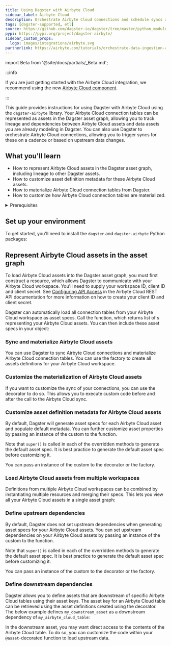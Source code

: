```yaml
---
title: Using Dagster with Airbyte Cloud
sidebar_label: Airbyte Cloud
description: Orchestrate Airbyte Cloud connections and schedule syncs alongside upstream or downstream dependencies.
tags: [dagster-supported, etl]
source: https://github.com/dagster-io/dagster/tree/master/python_modules/libraries/dagster-airbyte
pypi: https://pypi.org/project/dagster-airbyte/
sidebar_custom_props:
  logo: images/integrations/airbyte.svg
partnerlink: https://airbyte.com/tutorials/orchestrate-data-ingestion-and-transformation-pipelines
---
```


import Beta from '@site/docs/partials/\_Beta.md';

<Beta />

:::info

If you are just getting started with the Airbyte Cloud integration, we recommend using the new [Airbyte Cloud component](/guides/build/components/integrations/airbyte-cloud-component-tutorial).

:::


This guide provides instructions for using Dagster with Airbyte Cloud using the `dagster-airbyte` library. Your Airbyte Cloud connection tables can be represented as assets in the Dagster asset graph, allowing you to track lineage and dependencies between Airbyte Cloud assets and data assets you are already modeling in Dagster. You can also use Dagster to orchestrate Airbyte Cloud connections, allowing you to trigger syncs for these on a cadence or based on upstream data changes.

## What you'll learn

- How to represent Airbyte Cloud assets in the Dagster asset graph, including lineage to other Dagster assets.
- How to customize asset definition metadata for these Airbyte Cloud assets.
- How to materialize Airbyte Cloud connection tables from Dagster.
- How to customize how Airbyte Cloud connection tables are materialized.

<details>
  <summary>Prerequisites</summary>

- The `dagster` and `dagster-airbyte` libraries installed in your environment
- Familiarity with asset definitions and the Dagster asset graph
- Familiarity with Dagster resources
- Familiarity with Airbyte Cloud concepts, like connections and connection tables
- An Airbyte Cloud workspace
- An Airbyte Cloud client ID and client secret. For more information, see [Configuring API Access](https://docs.airbyte.com/using-airbyte/configuring-api-access) in the Airbyte Cloud REST API documentation.

</details>

## Set up your environment

To get started, you'll need to install the `dagster` and `dagster-airbyte` Python packages:

<PackageInstallInstructions packageName="dagster-airbyte" />

## Represent Airbyte Cloud assets in the asset graph

To load Airbyte Cloud assets into the Dagster asset graph, you must first construct a <PyObject section="libraries" module="dagster_airbyte" object="AirbyteCloudWorkspace" /> resource, which allows Dagster to communicate with your Airbyte Cloud workspace. You'll need to supply your workspace ID, client ID and client secret. See [Configuring API Access](https://docs.airbyte.com/using-airbyte/configuring-api-access) in the Airbyte Cloud REST API documentation for more information on how to create your client ID and client secret.

Dagster can automatically load all connection tables from your Airbyte Cloud workspace as asset specs. Call the <PyObject section="libraries" module="dagster_airbyte" object="load_airbyte_cloud_asset_specs" /> function, which returns list of <PyObject section="assets" object="AssetSpec" />s representing your Airbyte Cloud assets. You can then include these asset specs in your <PyObject section="definitions" module="dagster" object="Definitions" /> object:

<CodeExample
  path="docs_snippets/docs_snippets/integrations/airbyte_cloud/representing_airbyte_cloud_assets.py"
  language="python"
/>

### Sync and materialize Airbyte Cloud assets

You can use Dagster to sync Airbyte Cloud connections and materialize Airbyte Cloud connection tables. You can use the <PyObject section="libraries" module="dagster_airbyte" object="build_airbyte_assets_definitions" /> factory to create all assets definitions for your Airbyte Cloud workspace.

<CodeExample
  path="docs_snippets/docs_snippets/integrations/airbyte_cloud/sync_and_materialize_airbyte_cloud_assets.py"
  language="python"
/>

### Customize the materialization of Airbyte Cloud assets

If you want to customize the sync of your connections, you can use the <PyObject section="libraries" module="dagster_airbyte" object="airbyte_assets" /> decorator to do so. This allows you to execute custom code before and after the call to the Airbyte Cloud sync.

<CodeExample
  path="docs_snippets/docs_snippets/integrations/airbyte_cloud/customize_airbyte_cloud_asset_defs.py"
  language="python"
/>

### Customize asset definition metadata for Airbyte Cloud assets

By default, Dagster will generate asset specs for each Airbyte Cloud asset and populate default metadata. You can further customize asset properties by passing an instance of the custom <PyObject section="libraries" module="dagster_airbyte" object="DagsterAirbyteTranslator" /> to the <PyObject section="libraries" module="dagster_airbyte" object="load_airbyte_cloud_asset_specs" /> function.

<CodeExample
  path="docs_snippets/docs_snippets/integrations/airbyte_cloud/customize_airbyte_cloud_translator_asset_spec.py"
  language="python"
/>

Note that `super()` is called in each of the overridden methods to generate the default asset spec. It is best practice to generate the default asset spec before customizing it.

You can pass an instance of the custom <PyObject section="libraries" module="dagster_airbyte" object="DagsterAirbyteTranslator" /> to the <PyObject section="libraries" module="dagster_airbyte" object="airbyte_assets" /> decorator or the <PyObject section="libraries" module="dagster_airbyte" object="build_airbyte_assets_definitions" /> factory.

### Load Airbyte Cloud assets from multiple workspaces

Definitions from multiple Airbyte Cloud workspaces can be combined by instantiating multiple <PyObject section="libraries" module="dagster_airbyte" object="AirbyteCloudWorkspace" /> resources and merging their specs. This lets you view all your Airbyte Cloud assets in a single asset graph:

<CodeExample
  path="docs_snippets/docs_snippets/integrations/airbyte_cloud/multiple_airbyte_cloud_workspaces.py"
  language="python"
/>

### Define upstream dependencies

By default, Dagster does not set upstream dependencies when generating asset specs for your Airbyte Cloud assets. You can set upstream dependencies on your Airbyte Cloud assets by passing an instance of the custom <PyObject section="libraries" module="dagster_airbyte" object="DagsterAirbyteTranslator" /> to the <PyObject section="libraries" module="dagster_airbyte" object="load_airbyte_cloud_asset_specs" /> function.

<CodeExample
  startAfter="start_upstream_asset"
  endBefore="end_upstream_asset"
  path="docs_snippets/docs_snippets/integrations/airbyte_cloud/define_upstream_dependencies.py"
/>

Note that `super()` is called in each of the overridden methods to generate the default asset spec. It is best practice to generate the default asset spec before customizing it.

You can pass an instance of the custom <PyObject section="libraries" module="dagster_airbyte" object="DagsterAirbyteTranslator" /> to the <PyObject section="libraries" module="dagster_airbyte" object="airbyte_assets" /> decorator or the <PyObject section="libraries" module="dagster_airbyte" object="build_airbyte_assets_definitions" /> factory.

### Define downstream dependencies

Dagster allows you to define assets that are downstream of specific Airbyte Cloud tables using their asset keys. The asset key for an Airbyte Cloud table can be retrieved using the asset definitions created using the <PyObject section="libraries" module="dagster_airbyte" object="airbyte_assets" /> decorator. The below example defines `my_downstream_asset` as a downstream dependency of `my_airbyte_cloud_table`:

<CodeExample
  startAfter="start_downstream_asset"
  endBefore="end_downstream_asset"
  path="docs_snippets/docs_snippets/integrations/airbyte_cloud/define_downstream_dependencies.py"
/>

In the downstream asset, you may want direct access to the contents of the Airbyte Cloud table. To do so, you can customize the code within your `@asset`-decorated function to load upstream data.
